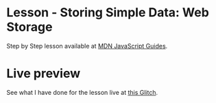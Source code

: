 # Lesson - Storing Simple Data: Web Storage

Step by Step lesson available at [MDN JavaScript Guides](https://developer.mozilla.org/en-US/docs/Learn/JavaScript/Client-side_web_APIs/Client-side_storage#storing_simple_data_%E2%80%94_web_storage).

# Live preview

See what I have done for the lesson live at [this Glitch](https://titanium-slender-swim.glitch.me/JavaScript/Lesson%20-%20Storing%20simple%20data%20with%20Web%20Storage/).
